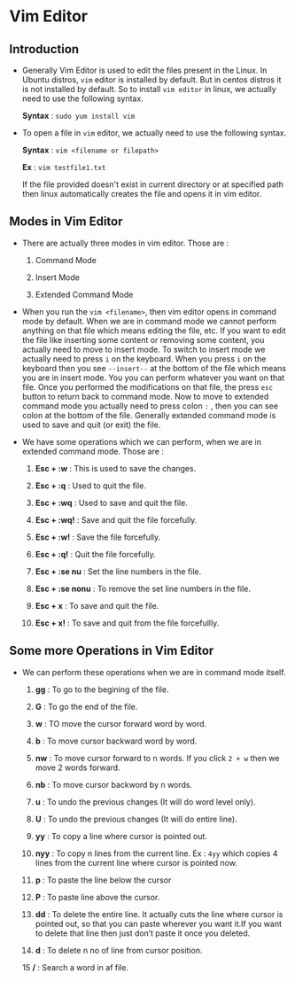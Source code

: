 # Vim Editor

## Introduction

- Generally Vim Editor is used to edit the files present in the Linux. In Ubuntu distros, `vim` editor is installed by default. But in centos distros it is not installed by default. So to install `vim editor` in linux, we actually need to use the following syntax.

  **Syntax** : `sudo yum install vim`

- To open a file in `vim` editor, we actually need to use the following syntax.

  **Syntax** : `vim <filename or filepath>`

  **Ex** : `vim testfile1.txt`

  If the file provided doesn't exist in current directory or at specified path then linux automatically creates the file and opens it in vim editor.

## Modes in Vim Editor

- There are actually three modes in vim editor. Those are :

  1. Command Mode

  2. Insert Mode

  3. Extended Command Mode

- When you run the `vim <filename>`, then vim editor opens in command mode by default. When we are in command mode we cannot perform anything on that file which means editing the file, etc. If you want to edit the file like inserting some content or removing some content, you actually need to move to insert mode. To switch to insert mode we actually need to press `i` on the keyboard. When you press `i` on the keyboard then you see `--insert--` at the bottom of the file which means you are in insert mode. You you can perform whatever you want on that file. Once you performed the modifications on that file, the press `esc` button to return back to command mode. Now to move to extended command mode you actually need to press colon `:` , then you can see colon at the bottom of the file. Generally extended command mode is used to save and quit (or exit) the file.


- We have some operations which we can perform, when we are in extended command mode. Those are :

  1. **Esc + :w** : This is used to save the changes.

  2. **Esc + :q** : Used to quit the file.

  3. **Esc + :wq** : Used to save and quit the file.

  4. **Esc + :wq!** : Save and quit the file forcefully.

  5. **Esc + :w!** : Save the file forcefully.

  6. **Esc + :q!** : Quit the file forcefully.

  7. **Esc + :se nu** : Set the line numbers in the file.

  8. **Esc + :se nonu** : To remove the set line numbers in the file.

  9. **Esc + x** : To save and quit the file.

  10. **Esc + x!** : To save and quit from the file forcefullly.

## Some more Operations in Vim Editor

- We can perform these operations when we are in command mode itself.

  1. **gg** : To go to the begining of the file.

  2. **G** : To go the end of the file.

  3. **w** : TO move the cursor forward word by word.

  4. **b** : To move cursor backward word by word.

  5. **nw** : To move cursor forward to n words. If you click `2 + w` then we move 2 words forward.

  6. **nb** : To move cursor backword by n words.

  7. **u** : To undo the previous changes (It will do word level only).

  8. **U** : To undo the previous changes (It will do entire line).

  9. **yy** : To copy a line where cursor is pointed out.

  10. **nyy** : To copy n lines from the current line.  Ex : `4yy` which copies 4 lines from the current line where cursor is pointed now. 

  11. **p** : To paste the line below the cursor

  12. **P** : To paste line above the cursor.

  13. **dd** :  To delete the entire line. It actually cuts the line where cursor is pointed out, so that you can paste wherever you want it.If you want to delete that line then just don’t paste it once you deleted.

  14. **d** : To delete n no of line from cursor position.

  15 **/** : Search a word in af file.

